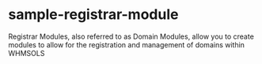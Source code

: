 # sample-registrar-module
Registrar Modules, also referred to as Domain Modules, allow you to create modules to allow for the registration and management of domains within WHMSOLS
